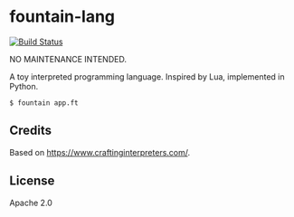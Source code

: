 # fountain-lang

[![Build Status](https://dev.azure.com/florimondmanca/public/_apis/build/status/florimondmanca.fountain-lang?branchName=master)](https://dev.azure.com/florimondmanca/public/_build/latest?definitionId=17&branchName=master)

NO MAINTENANCE INTENDED.

A toy interpreted programming language. Inspired by Lua, implemented in Python.

```console
$ fountain app.ft
```

## Credits

Based on https://www.craftinginterpreters.com/.

## License

Apache 2.0
